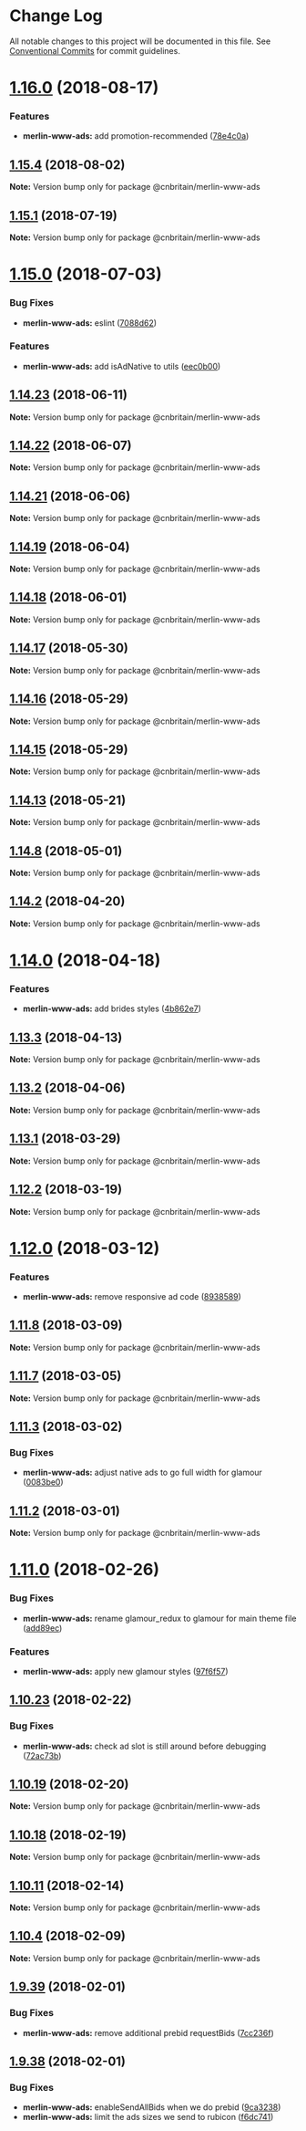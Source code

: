 # Change Log

All notable changes to this project will be documented in this file.
See [Conventional Commits](https://conventionalcommits.org) for commit guidelines.

<a name="1.16.0"></a>
# [1.16.0](https://github.com/cnduk/merlin-www-components/compare/@cnbritain/merlin-www-ads@1.15.4...@cnbritain/merlin-www-ads@1.16.0) (2018-08-17)


### Features

* **merlin-www-ads:** add promotion-recommended ([78e4c0a](https://github.com/cnduk/merlin-www-components/commit/78e4c0a))




<a name="1.15.4"></a>
## [1.15.4](https://github.com/cnduk/merlin-www-components/compare/@cnbritain/merlin-www-ads@1.15.3...@cnbritain/merlin-www-ads@1.15.4) (2018-08-02)




**Note:** Version bump only for package @cnbritain/merlin-www-ads

<a name="1.15.1"></a>
## [1.15.1](https://github.com/cnduk/merlin-www-components/compare/@cnbritain/merlin-www-ads@1.15.0...@cnbritain/merlin-www-ads@1.15.1) (2018-07-19)




**Note:** Version bump only for package @cnbritain/merlin-www-ads

<a name="1.15.0"></a>
# [1.15.0](https://github.com/cnduk/merlin-www-components/compare/@cnbritain/merlin-www-ads@1.14.24...@cnbritain/merlin-www-ads@1.15.0) (2018-07-03)


### Bug Fixes

* **merlin-www-ads:** eslint ([7088d62](https://github.com/cnduk/merlin-www-components/commit/7088d62))


### Features

* **merlin-www-ads:** add isAdNative to utils ([eec0b00](https://github.com/cnduk/merlin-www-components/commit/eec0b00))




<a name="1.14.23"></a>
## [1.14.23](https://github.com/cnduk/merlin-www-components/compare/@cnbritain/merlin-www-ads@1.14.22...@cnbritain/merlin-www-ads@1.14.23) (2018-06-11)




**Note:** Version bump only for package @cnbritain/merlin-www-ads

<a name="1.14.22"></a>
## [1.14.22](https://github.com/cnduk/merlin-www-components/compare/@cnbritain/merlin-www-ads@1.14.21...@cnbritain/merlin-www-ads@1.14.22) (2018-06-07)




**Note:** Version bump only for package @cnbritain/merlin-www-ads

<a name="1.14.21"></a>
## [1.14.21](https://github.com/cnduk/merlin-www-components/compare/@cnbritain/merlin-www-ads@1.14.20...@cnbritain/merlin-www-ads@1.14.21) (2018-06-06)




**Note:** Version bump only for package @cnbritain/merlin-www-ads

<a name="1.14.19"></a>
## [1.14.19](https://github.com/cnduk/merlin-www-components/compare/@cnbritain/merlin-www-ads@1.14.18...@cnbritain/merlin-www-ads@1.14.19) (2018-06-04)




**Note:** Version bump only for package @cnbritain/merlin-www-ads

<a name="1.14.18"></a>
## [1.14.18](https://github.com/cnduk/merlin-www-components/compare/@cnbritain/merlin-www-ads@1.14.17...@cnbritain/merlin-www-ads@1.14.18) (2018-06-01)




**Note:** Version bump only for package @cnbritain/merlin-www-ads

<a name="1.14.17"></a>
## [1.14.17](https://github.com/cnduk/merlin-www-components/compare/@cnbritain/merlin-www-ads@1.14.16...@cnbritain/merlin-www-ads@1.14.17) (2018-05-30)




**Note:** Version bump only for package @cnbritain/merlin-www-ads

<a name="1.14.16"></a>
## [1.14.16](https://github.com/cnduk/merlin-www-components/compare/@cnbritain/merlin-www-ads@1.14.15...@cnbritain/merlin-www-ads@1.14.16) (2018-05-29)




**Note:** Version bump only for package @cnbritain/merlin-www-ads

<a name="1.14.15"></a>
## [1.14.15](https://github.com/cnduk/merlin-www-components/compare/@cnbritain/merlin-www-ads@1.14.14...@cnbritain/merlin-www-ads@1.14.15) (2018-05-29)




**Note:** Version bump only for package @cnbritain/merlin-www-ads

<a name="1.14.13"></a>
## [1.14.13](https://github.com/cnduk/merlin-www-components/compare/@cnbritain/merlin-www-ads@1.14.12...@cnbritain/merlin-www-ads@1.14.13) (2018-05-21)




**Note:** Version bump only for package @cnbritain/merlin-www-ads

<a name="1.14.8"></a>
## [1.14.8](https://github.com/cnduk/merlin-www-components/compare/@cnbritain/merlin-www-ads@1.14.7...@cnbritain/merlin-www-ads@1.14.8) (2018-05-01)




**Note:** Version bump only for package @cnbritain/merlin-www-ads

<a name="1.14.2"></a>
## [1.14.2](https://github.com/cnduk/merlin-www-components/compare/@cnbritain/merlin-www-ads@1.14.1...@cnbritain/merlin-www-ads@1.14.2) (2018-04-20)




**Note:** Version bump only for package @cnbritain/merlin-www-ads

<a name="1.14.0"></a>
# [1.14.0](https://github.com/cnduk/merlin-www-components/compare/@cnbritain/merlin-www-ads@1.13.4...@cnbritain/merlin-www-ads@1.14.0) (2018-04-18)


### Features

* **merlin-www-ads:** add brides styles ([4b862e7](https://github.com/cnduk/merlin-www-components/commit/4b862e7))




<a name="1.13.3"></a>
## [1.13.3](https://github.com/cnduk/merlin-www-components/compare/@cnbritain/merlin-www-ads@1.13.2...@cnbritain/merlin-www-ads@1.13.3) (2018-04-13)




**Note:** Version bump only for package @cnbritain/merlin-www-ads

<a name="1.13.2"></a>
## [1.13.2](https://github.com/cnduk/merlin-www-components/compare/@cnbritain/merlin-www-ads@1.13.1...@cnbritain/merlin-www-ads@1.13.2) (2018-04-06)




**Note:** Version bump only for package @cnbritain/merlin-www-ads

<a name="1.13.1"></a>
## [1.13.1](https://github.com/cnduk/merlin-www-components/compare/@cnbritain/merlin-www-ads@1.13.0...@cnbritain/merlin-www-ads@1.13.1) (2018-03-29)




**Note:** Version bump only for package @cnbritain/merlin-www-ads

<a name="1.12.2"></a>
## [1.12.2](https://github.com/cnduk/merlin-www-components/compare/@cnbritain/merlin-www-ads@1.12.1...@cnbritain/merlin-www-ads@1.12.2) (2018-03-19)




**Note:** Version bump only for package @cnbritain/merlin-www-ads

<a name="1.12.0"></a>
# [1.12.0](https://github.com/cnduk/merlin-www-components/compare/@cnbritain/merlin-www-ads@1.11.8...@cnbritain/merlin-www-ads@1.12.0) (2018-03-12)


### Features

* **merlin-www-ads:** remove responsive ad code ([8938589](https://github.com/cnduk/merlin-www-components/commit/8938589))




<a name="1.11.8"></a>
## [1.11.8](https://github.com/cnduk/merlin-www-components/compare/@cnbritain/merlin-www-ads@1.11.7...@cnbritain/merlin-www-ads@1.11.8) (2018-03-09)




**Note:** Version bump only for package @cnbritain/merlin-www-ads

<a name="1.11.7"></a>
## [1.11.7](https://github.com/cnduk/merlin-www-components/compare/@cnbritain/merlin-www-ads@1.11.6...@cnbritain/merlin-www-ads@1.11.7) (2018-03-05)




**Note:** Version bump only for package @cnbritain/merlin-www-ads

<a name="1.11.3"></a>
## [1.11.3](https://github.com/cnduk/merlin-www-components/compare/@cnbritain/merlin-www-ads@1.11.2...@cnbritain/merlin-www-ads@1.11.3) (2018-03-02)


### Bug Fixes

* **merlin-www-ads:** adjust native ads to go full width for glamour ([0083be0](https://github.com/cnduk/merlin-www-components/commit/0083be0))




<a name="1.11.2"></a>
## [1.11.2](https://github.com/cnduk/merlin-www-components/compare/@cnbritain/merlin-www-ads@1.11.1...@cnbritain/merlin-www-ads@1.11.2) (2018-03-01)




**Note:** Version bump only for package @cnbritain/merlin-www-ads

<a name="1.11.0"></a>
# [1.11.0](https://github.com/cnduk/merlin-www-components/compare/@cnbritain/merlin-www-ads@1.10.28...@cnbritain/merlin-www-ads@1.11.0) (2018-02-26)


### Bug Fixes

* **merlin-www-ads:** rename glamour_redux to glamour for main theme file ([add89ec](https://github.com/cnduk/merlin-www-components/commit/add89ec))


### Features

* **merlin-www-ads:** apply new glamour styles ([97f6f57](https://github.com/cnduk/merlin-www-components/commit/97f6f57))




<a name="1.10.23"></a>
## [1.10.23](https://github.com/cnduk/merlin-www-components/compare/@cnbritain/merlin-www-ads@1.10.22...@cnbritain/merlin-www-ads@1.10.23) (2018-02-22)


### Bug Fixes

* **merlin-www-ads:** check ad slot is still around before debugging ([72ac73b](https://github.com/cnduk/merlin-www-components/commit/72ac73b))




<a name="1.10.19"></a>
## [1.10.19](https://github.com/cnduk/merlin-www-components/compare/@cnbritain/merlin-www-ads@1.10.18...@cnbritain/merlin-www-ads@1.10.19) (2018-02-20)




**Note:** Version bump only for package @cnbritain/merlin-www-ads

<a name="1.10.18"></a>
## [1.10.18](https://github.com/cnduk/merlin-www-components/compare/@cnbritain/merlin-www-ads@1.10.17...@cnbritain/merlin-www-ads@1.10.18) (2018-02-19)




**Note:** Version bump only for package @cnbritain/merlin-www-ads

<a name="1.10.11"></a>
## [1.10.11](https://github.com/cnduk/merlin-www-components/compare/@cnbritain/merlin-www-ads@1.10.10...@cnbritain/merlin-www-ads@1.10.11) (2018-02-14)




**Note:** Version bump only for package @cnbritain/merlin-www-ads

<a name="1.10.4"></a>
## [1.10.4](https://github.com/cnduk/merlin-www-components/compare/@cnbritain/merlin-www-ads@1.10.3...@cnbritain/merlin-www-ads@1.10.4) (2018-02-09)




**Note:** Version bump only for package @cnbritain/merlin-www-ads

<a name="1.9.39"></a>
## [1.9.39](https://github.com/cnduk/merlin-www-components/compare/@cnbritain/merlin-www-ads@1.9.38...@cnbritain/merlin-www-ads@1.9.39) (2018-02-01)


### Bug Fixes

* **merlin-www-ads:** remove additional prebid requestBids ([7cc236f](https://github.com/cnduk/merlin-www-components/commit/7cc236f))




<a name="1.9.38"></a>
## [1.9.38](https://github.com/cnduk/merlin-www-components/compare/@cnbritain/merlin-www-ads@1.9.37...@cnbritain/merlin-www-ads@1.9.38) (2018-02-01)


### Bug Fixes

* **merlin-www-ads:** enableSendAllBids when we do prebid ([9ca3238](https://github.com/cnduk/merlin-www-components/commit/9ca3238))
* **merlin-www-ads:** limit the ads sizes we send to rubicon ([f6dc741](https://github.com/cnduk/merlin-www-components/commit/f6dc741))
